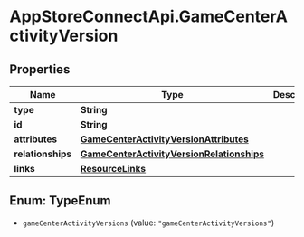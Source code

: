 # AppStoreConnectApi.GameCenterActivityVersion

## Properties

Name | Type | Description | Notes
------------ | ------------- | ------------- | -------------
**type** | **String** |  | 
**id** | **String** |  | 
**attributes** | [**GameCenterActivityVersionAttributes**](GameCenterActivityVersionAttributes.md) |  | [optional] 
**relationships** | [**GameCenterActivityVersionRelationships**](GameCenterActivityVersionRelationships.md) |  | [optional] 
**links** | [**ResourceLinks**](ResourceLinks.md) |  | [optional] 



## Enum: TypeEnum


* `gameCenterActivityVersions` (value: `"gameCenterActivityVersions"`)





